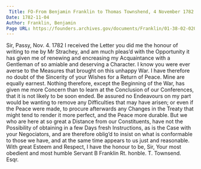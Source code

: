 ```yaml
---
 Title: FO-From Benjamin Franklin to Thomas Townshend, 4 November 1782
Date: 1782-11-04
Author: Franklin, Benjamin
Page URL: https://founders.archives.gov/documents/Franklin/01-38-02-0206
---
```


Sir,
Passy, Nov. 4. 1782
I received the Letter you did me the honour of writing to me by Mr Strachey, and am much pleas’d with the Opportunity it has given me of renewing and encreasing my Acquaintance with a Gentleman of so amiable and deserving a Character.
I know you were ever averse to the Measures that brought on this unhappy War. I have therefore no doubt of the Sincerity of your Wishes for a Return of Peace. Mine are equally earnest. Nothing therefore, except the Beginning of the War, has given me more Concern than to learn at the Conclusion of our Conferences, that it is not likely to be soon ended. Be assured no Endeavours on my part would be wanting to remove any Difficulties that may have arisen; or even if the Peace were made, to procure afterwards any Changes in the Treaty that might tend to render it more perfect, and the Peace more durable. But we who are here at so great a Distance from our Constituents, have not the Possibility of obtaining in a few Days fresh Instructions, as is the Case with your Negociators, and are therefore oblig’d to insist on what is conformable to those we have, and at the same time appears to us just and reasonable.
With great Esteem and Respect, I have the honour to be, Sir, Your most obedient and most humble Servant
B Franklin
Rt. honble. T. Townsend. Esqr.

